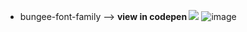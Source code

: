 * bungee-font-family --> <b> view in codepen </b><a href="[https://codepen.io/melikeoztekin/full/abGRRGp](https://codepen.io/melikeoztekin/full/jOxdwJE)"><img src="https://img.shields.io/badge/CodePen-000?style=for-the-badge&logo=codepen&logoColor=white" /></a>
![image](https://user-images.githubusercontent.com/77509002/195661021-0f3aa80d-0a8e-4a3e-9adb-5ecc7c8f6a3e.png)
